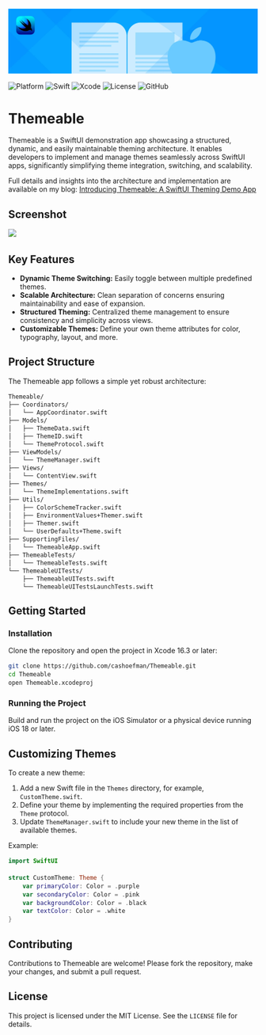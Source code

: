 ![Themeable Banner](Themeable/Resources/banner.png)

![Platform](https://img.shields.io/badge/platform-iOS%2018%2B-blue)
![Swift](https://img.shields.io/badge/swift-6.1-orange.svg)
![Xcode](https://img.shields.io/badge/Xcode-16.3-blue.svg)
![License](https://img.shields.io/github/license/cashoefman/Themeable)
![GitHub](https://img.shields.io/badge/github-cashoefman-blue.svg)

# Themeable

Themeable is a SwiftUI demonstration app showcasing a structured, dynamic, and easily maintainable theming architecture. It enables developers to implement and manage themes seamlessly across SwiftUI apps, significantly simplifying theme integration, switching, and scalability.

Full details and insights into the architecture and implementation are available on my blog:
[Introducing Themeable: A SwiftUI Theming Demo App](https://cashoefman.com/introducing-themeable-a-swiftui-theming-demo-app)

## Screenshot

<img src="Themeable/Resources/ThemeableMoving.gif.png" width="350">

## Key Features

* **Dynamic Theme Switching:** Easily toggle between multiple predefined themes.
* **Scalable Architecture:** Clean separation of concerns ensuring maintainability and ease of expansion.
* **Structured Theming:** Centralized theme management to ensure consistency and simplicity across views.
* **Customizable Themes:** Define your own theme attributes for color, typography, layout, and more.

## Project Structure

The Themeable app follows a simple yet robust architecture:

```
Themeable/
├── Coordinators/
│   └── AppCoordinator.swift
├── Models/
│   ├── ThemeData.swift
│   ├── ThemeID.swift
│   └── ThemeProtocol.swift
├── ViewModels/
│   └── ThemeManager.swift
├── Views/
│   └── ContentView.swift
├── Themes/
│   └── ThemeImplementations.swift
├── Utils/
│   ├── ColorSchemeTracker.swift
│   ├── EnvironmentValues+Themer.swift
│   ├── Themer.swift
│   └── UserDefaults+Theme.swift
├── SupportingFiles/
│   └── ThemeableApp.swift
├── ThemeableTests/
│   └── ThemeableTests.swift
└── ThemeableUITests/
    ├── ThemeableUITests.swift
    └── ThemeableUITestsLaunchTests.swift
```

## Getting Started

### Installation

Clone the repository and open the project in Xcode 16.3 or later:

```bash
git clone https://github.com/cashoefman/Themeable.git
cd Themeable
open Themeable.xcodeproj
```

### Running the Project

Build and run the project on the iOS Simulator or a physical device running iOS 18 or later.

## Customizing Themes

To create a new theme:

1. Add a new Swift file in the `Themes` directory, for example, `CustomTheme.swift`.
2. Define your theme by implementing the required properties from the `Theme` protocol.
3. Update `ThemeManager.swift` to include your new theme in the list of available themes.

Example:

```swift
import SwiftUI

struct CustomTheme: Theme {
    var primaryColor: Color = .purple
    var secondaryColor: Color = .pink
    var backgroundColor: Color = .black
    var textColor: Color = .white
}
```

## Contributing

Contributions to Themeable are welcome! Please fork the repository, make your changes, and submit a pull request.

## License

This project is licensed under the MIT License. See the `LICENSE` file for details.
